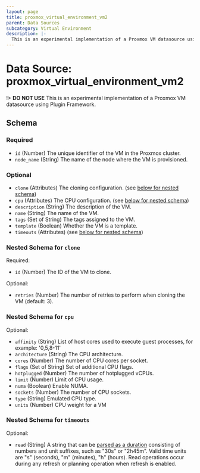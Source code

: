 ```yaml
---
layout: page
title: proxmox_virtual_environment_vm2
parent: Data Sources
subcategory: Virtual Environment
description: |-
  This is an experimental implementation of a Proxmox VM datasource using Plugin Framework.
---
```


# Data Source: proxmox_virtual_environment_vm2

!> **DO NOT USE**
This is an experimental implementation of a Proxmox VM datasource using Plugin Framework.



<!-- schema generated by tfplugindocs -->
## Schema

### Required

- `id` (Number) The unique identifier of the VM in the Proxmox cluster.
- `node_name` (String) The name of the node where the VM is provisioned.

### Optional

- `clone` (Attributes) The cloning configuration. (see [below for nested schema](#nestedatt--clone))
- `cpu` (Attributes) The CPU configuration. (see [below for nested schema](#nestedatt--cpu))
- `description` (String) The description of the VM.
- `name` (String) The name of the VM.
- `tags` (Set of String) The tags assigned to the VM.
- `template` (Boolean) Whether the VM is a template.
- `timeouts` (Attributes) (see [below for nested schema](#nestedatt--timeouts))

<a id="nestedatt--clone"></a>
### Nested Schema for `clone`

Required:

- `id` (Number) The ID of the VM to clone.

Optional:

- `retries` (Number) The number of retries to perform when cloning the VM (default: 3).


<a id="nestedatt--cpu"></a>
### Nested Schema for `cpu`

Optional:

- `affinity` (String) List of host cores used to execute guest processes, for example: '0,5,8-11'
- `architecture` (String) The CPU architecture.
- `cores` (Number) The number of CPU cores per socket.
- `flags` (Set of String) Set of additional CPU flags.
- `hotplugged` (Number) The number of hotplugged vCPUs.
- `limit` (Number) Limit of CPU usage.
- `numa` (Boolean) Enable NUMA.
- `sockets` (Number) The number of CPU sockets.
- `type` (String) Emulated CPU type.
- `units` (Number) CPU weight for a VM


<a id="nestedatt--timeouts"></a>
### Nested Schema for `timeouts`

Optional:

- `read` (String) A string that can be [parsed as a duration](https://pkg.go.dev/time#ParseDuration) consisting of numbers and unit suffixes, such as "30s" or "2h45m". Valid time units are "s" (seconds), "m" (minutes), "h" (hours). Read operations occur during any refresh or planning operation when refresh is enabled.
